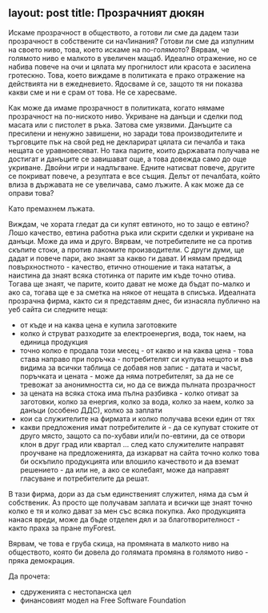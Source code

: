 layout: post
title: Прозрачният дюкян
---
Искаме прозрачност в обществото, а готови ли сме да дадем тази прозрачност в собствените си нач1инания? Готови ли сме да изпулним на своето ниво, това, което искаме на по-голямото? Вярвам, че голямото ниво е малкото в увеличен мащаб. Идеално отражение, но се набива повече на очи и цялата му прогнилост или красота е засилена гротескно. Това, което виждаме в политиката е прако отражение на действията ни в ежедневието. Ядосваме ѝ се, защото тя ни показва какви сме и ни е срам от това. Не се харесваме.

Как може да имаме прозрачност в политиката, когато нямаме прозрачност на по-ниското ниво. Укриване на данъци и сделки под масата или с пистолет в ръка. Затова сме уязвими. Данъците са пресилени и ненужно завишени, но заради това производителите и търговците пък на свой ред не декларират цялата си печалба и така нещата се уравновесяват. Но така парите, които държавата получава не достигат и данъците се завишават още, а това довежда само до още укриване. Двойни игри и надлъгване. Едните натисват повече, другите се покриват повече, а резултата е все същия. Делът от печалбата, който влиза в държавата не се увеличава, само лъжите. А как може да се оправи това?

Като премахнем лъжата.

Виждам, че хората гледат да си купят евтиното, но то защо е евтино? Лошо качество, евтина работна ръка или скрити сделки и укриване на данъци. Може да има и друго. Вярвам, че потребителите не са против скъпите стоки, а против лакомите производители. С други думи, ще дадат и повече пари, ако знаят за какво ги дават. И нямам предвид повърхностното - качество, етично отношение и така нататък, а наистина да знаят всяка стотинка от парите им къде точно отива. Тогава ще знаят, че парите, които дават не може да бъдат по-малко и ако са, тогава ще е за сметка на някое от нещата в списъка. Идеалната прозрачна фирма, както си я представям днес, би изнасяла публично на уеб сайта си следните неща:
- от къде и на каква цена е купила заготовките
- колко ѝ струват разходите за електроенергия, вода, ток наем, на единица продукция
- точно колко е продала този месец - от какво и на каква цена - това става направо при поръчка - потребителят си купува нещото и във видима за всички таблица се добавя нов запис - датата и часът, поръчката и цената - може да няма потребителят, за да не се тревожат за анонимността си, но да се вижда пълната прозрачност
- за цената на всяка стока има пълна разбивка - колко отиват за заготовки, колко за енергия, колко за вода, колко за наем, колко за данъци (особено ДДС), колко за заплати
- кои са служителите на фирмата и колко получава всеки един от тях
- какви предложения имат потребителите ѝ - да се купуват стоките от друго място, защото са по-хубави или/и по-евтини, да се отвори клон в друг град или квартал ... след като служителите направят проучване на предложенията, да изкарват на сайта точно колко това би оскъпило продукцията или влошило качеството и да вземат решението - да или не, а ако се колебаят, може да направят гласуване и потребителите да решат.

В тази фирма, дори аз да съм единственият служител, няма да съм ѝ собственик. Аз просто ще получавам заплата и всички ще знаят точно колко е тя и колко дават за мен със всяка покупка.
Ако продукцията нанася вреди, може да бъде отделен дял и за благотворителност - както праха за пране myForest.

Вярвам, че това е груба скица, на промяната в малкото ниво на обществото, която би довела до голямата промяна в голямото ниво - пряка демокрация.


Да прочета:
- сдруженията с нестопанска цел
- финансовият модел на Free Software Foundation
